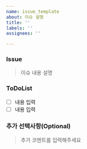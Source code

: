 ```yaml
---
name: issue_template
about: 이슈 설명
title: ''
labels: ''
assignees: ''

---
```


### Issue

> 이슈 내용 설명

### ToDoList

- [ ] 내용 입력
- [ ] 내용 입력

### 추가 선택사항(Optional)

> 추가 코멘트를 입력해주세요
